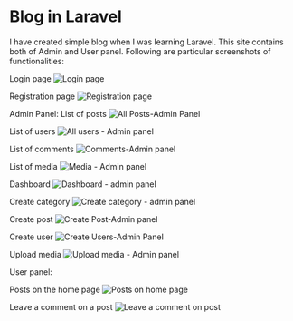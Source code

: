 # Blog in Laravel
I have created simple blog when I was learning Laravel. This site contains both of Admin and User panel. Following are particular screenshots of functionalities:

Login page
![Login page](https://user-images.githubusercontent.com/52626296/77156937-d8fa5580-6ab9-11ea-8a53-d52d57d3ec17.jpg)

Registration page
![Registration page](https://user-images.githubusercontent.com/52626296/77156964-e4e61780-6ab9-11ea-800f-9020cb48fbea.jpg)

Admin Panel:
List of posts
![All Posts-Admin Panel](https://user-images.githubusercontent.com/52626296/77157037-0810c700-6aba-11ea-8be4-0e93efa7958b.jpg)

List of users
![All users - Admin panel](https://user-images.githubusercontent.com/52626296/77157063-11019880-6aba-11ea-92a4-0da94a7460dd.jpg)

List of comments
![Comments-Admin panel](https://user-images.githubusercontent.com/52626296/77157105-1fe84b00-6aba-11ea-9a9f-0c7e1d517cbc.jpg)

List of media
![Media - Admin panel](https://user-images.githubusercontent.com/52626296/77157150-3ababf80-6aba-11ea-99da-14c7fc75c994.jpg)

Dashboard
![Dashboard - admin panel](https://user-images.githubusercontent.com/52626296/77157180-4b6b3580-6aba-11ea-8c86-c6cf29082443.jpg)

Create category
![Create category  - admin panel](https://user-images.githubusercontent.com/52626296/77157243-68a00400-6aba-11ea-8a97-3a364ef0e214.jpg)

Create post
![Create Post-Admin panel](https://user-images.githubusercontent.com/52626296/77157947-cda82980-6abb-11ea-82f9-0d43ff3cb499.jpg)

Create user
![Create Users-Admin Panel](https://user-images.githubusercontent.com/52626296/77157969-da2c8200-6abb-11ea-8926-5d3900235863.jpg)

Upload media
![Upload media - Admin panel](https://user-images.githubusercontent.com/52626296/77158007-e9abcb00-6abb-11ea-9cf0-4a3a7f30ca8a.jpg)

User panel:

Posts on the home page
![Posts on home page](https://user-images.githubusercontent.com/52626296/77158096-0ea03e00-6abc-11ea-84ac-a952e055cb08.jpg)

Leave a comment on a post
![Leave a comment on post](https://user-images.githubusercontent.com/52626296/77158048-faf4d780-6abb-11ea-9dc1-f3d3be1e7b1e.jpg)

